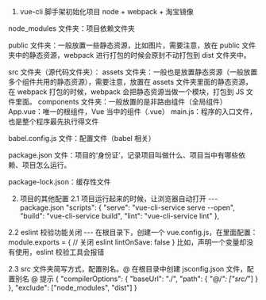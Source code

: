 1. vue-cli 脚手架初始化项目
node + webpack + 淘宝镜像

node_modules 文件夹：项目依赖文件夹

public 文件夹：一般放置一些静态资源，比如图片，需要注意，放在 public 文件夹中的静态资源，webpack 进行打包的时候会原封不动打包到 dist 文件夹中。

src 文件夹（源代码文件夹）：
    assets 文件夹：一般也是放置静态资源（一般放置多个组件共用的静态资源），需要注意，放置在 assets 文件夹里面的静态资源，在 webpack 打包的时候，webpack 会把静态资源当做一个模块，打包到 JS 文件里面。
    components 文件夹：一般放置的是非路由组件（全局组件）
    App.vue：唯一的根组件，Vue 当中的组件（.vue）
    main.js：程序的入口文件，也是整个程序最先执行得文件

babel.config.js 文件：配置文件（babel 相关）

package.json 文件：项目的‘身份证’，记录项目叫做什么、项目当中有哪些依赖、项目怎么运行。

package-lock.json：缓存性文件

2. 项目的其他配置
2.1 项目运行起来的时候，让浏览器自动打开
--- package.json
 "scripts": {
    "serve": "vue-cli-service serve --open",
    "build": "vue-cli-service build",
    "lint": "vue-cli-service lint"
  },

  2.2 eslint 校验功能关闭
  --- 在根目录下，创建一个 vue.config.js，在里面配置：
  module.exports = {
      // 关闭 eslint
      lintOnSave: false
  }
  比如，声明一个变量却没有使用，eslint 校验工具会报错

  2.3 src 文件夹简写方式，配置别名。@
  在根目录中创建 jsconfig.json 文件，配置别名 @ 提示
  {
      "compilerOptions": {
          "baseUrl": "./",
          "path": {
              "@/*": ["src/*"]
          }
      },
      "exclude": ["node_modules", "dist"]
  }
